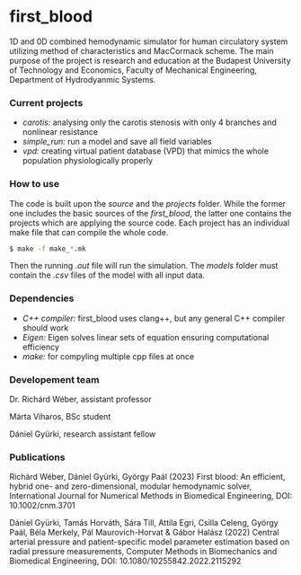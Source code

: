 # first_blood
1D and 0D combined hemodynamic simulator for human circulatory system utilizing method of characteristics and MacCormack scheme. The main purpose of the project is research and education at the Budapest University of Technology and Economics, Faculty of Mechanical Engineering, Department of Hydrodyanmic Systems.

### Current projects
- *carotis:* analysing only the carotis stenosis with only 4 branches and nonlinear resistance
- *simple_run:* run a model and save all field variables
- *vpd:* creating virtual patient database (VPD) that mimics the whole population physiologically properly

### How to use
The code is built upon the *source* and the *projects* folder. While the former one includes the basic sources of the *first_blood*, the latter one contains the projects which are applying the source code. Each project has an individual make file that can compile the whole code.

```sh
$ make -f make_*.mk
```

Then the running *.out* file will run the simulation. The *models* folder must contain the *.csv* files of the model with all input data.

### Dependencies
- *C++ compiler:* first_blood uses clang++, but any general C++ compiler should work
- *Eigen:* Eigen solves linear sets of equation ensuring computational efficiency
- *make:* for compyling multiple cpp files at once

### Developement team
Dr. Richárd Wéber, assistant professor

Márta Viharos, BSc student

Dániel Gyürki, research assistant fellow

### Publications

Richárd Wéber, Dániel Gyürki, György Paál (2023) First blood: An efficient, hybrid one- and zero-dimensional, modular hemodynamic solver, International Journal for Numerical Methods in Biomedical Engineering, DOI: 10.1002/cnm.3701

Dániel Gyürki, Tamás Horváth, Sára Till, Attila Egri, Csilla Celeng, György Paál, Béla Merkely, Pál Maurovich-Horvat & Gábor Halász (2022) Central arterial pressure and patient-specific model parameter estimation based on radial pressure measurements, Computer Methods in Biomechanics and Biomedical Engineering, DOI: 10.1080/10255842.2022.2115292
